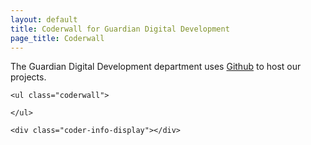 ```yaml
---
layout: default
title: Coderwall for Guardian Digital Development
page_title: Coderwall
---
```


<div class="coderwall-display">
	<p>The Guardian Digital Development department uses <a href="https://github.com/guardian">Github</a> to host our projects.</p>


	<ul class="coderwall">
		
	</ul>

	<div class="coder-info-display"></div>
</div>
